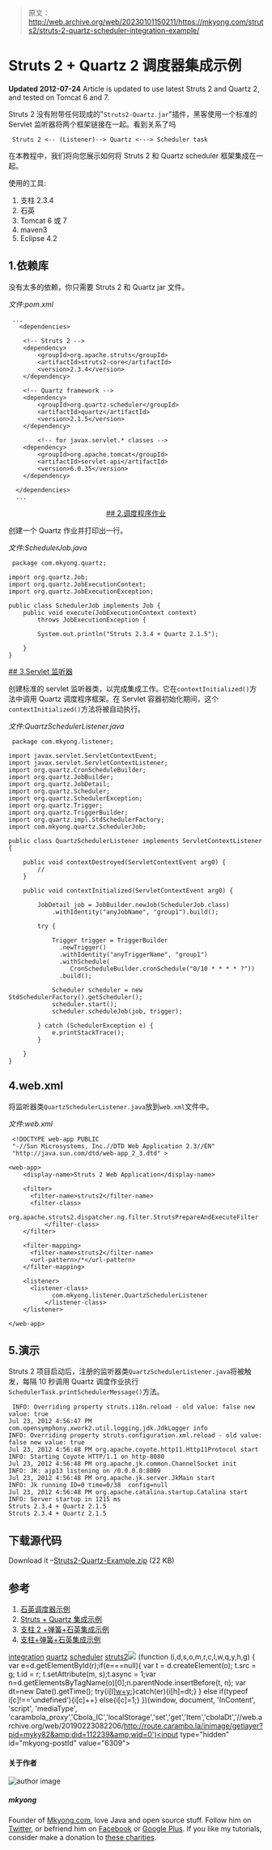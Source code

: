 > 原文：<http://web.archive.org/web/20230101150211/https://mkyong.com/struts2/struts-2-quartz-scheduler-integration-example/>

# Struts 2 + Quartz 2 调度器集成示例

**Updated 2012-07-24**
Article is updated to use latest Struts 2 and Quartz 2, and tested on Tomcat 6 and 7.

Struts 2 没有附带任何现成的"`Struts2-Quartz.jar`"插件，黑客使用一个标准的 Servlet 监听器将两个框架链接在一起。看到关系了吗

```
 Struts 2 <-- (Listener)--> Quartz <---> Scheduler task 
```

在本教程中，我们将向您展示如何将 Struts 2 和 Quartz scheduler 框架集成在一起。

使用的工具:

1.  支柱 2.3.4
2.  石英
3.  Tomcat 6 或 7
4.  maven3
5.  Eclipse 4.2

## 1.依赖库

没有太多的依赖，你只需要 Struts 2 和 Quartz jar 文件。

*文件:pom.xml*

```
 ...
   <dependencies>

	<!-- Struts 2 -->
	<dependency>
		<groupId>org.apache.struts</groupId>
		<artifactId>struts2-core</artifactId>
		<version>2.3.4</version>
	</dependency>

	<!-- Quartz framework -->
	<dependency>
		<groupId>org.quartz-scheduler</groupId>
		<artifactId>quartz</artifactId>
		<version>2.1.5</version>
	</dependency>

        <!-- for javax.servlet.* classes -->
	<dependency>
		<groupId>org.apache.tomcat</groupId>
		<artifactId>servlet-api</artifactId>
		<version>6.0.35</version>
	</dependency>

  </dependencies> 
  ... 
```

 <ins class="adsbygoogle" style="display:block; text-align:center;" data-ad-format="fluid" data-ad-layout="in-article" data-ad-client="ca-pub-2836379775501347" data-ad-slot="6894224149">## 2.调度程序作业

创建一个 Quartz 作业并打印出一行。

*文件:SchedulerJob.java*

```
 package com.mkyong.quartz;

import org.quartz.Job;
import org.quartz.JobExecutionContext;
import org.quartz.JobExecutionException;

public class SchedulerJob implements Job {
	public void execute(JobExecutionContext context)
		throws JobExecutionException {

		System.out.println("Struts 2.3.4 + Quartz 2.1.5");

	}
} 
```

 <ins class="adsbygoogle" style="display:block" data-ad-client="ca-pub-2836379775501347" data-ad-slot="8821506761" data-ad-format="auto" data-ad-region="mkyongregion">## 3.Servlet 监听器

创建标准的 servlet 监听器类，以完成集成工作。它在`contextInitialized()`方法中调用 Quartz 调度程序框架。在 Servlet 容器初始化期间，这个`contextInitialized()`方法将被自动执行。

*文件:QuartzSchedulerListener.java*

```
 package com.mkyong.listener;

import javax.servlet.ServletContextEvent;
import javax.servlet.ServletContextListener;
import org.quartz.CronScheduleBuilder;
import org.quartz.JobBuilder;
import org.quartz.JobDetail;
import org.quartz.Scheduler;
import org.quartz.SchedulerException;
import org.quartz.Trigger;
import org.quartz.TriggerBuilder;
import org.quartz.impl.StdSchedulerFactory;
import com.mkyong.quartz.SchedulerJob;

public class QuartzSchedulerListener implements ServletContextListener {

	public void contextDestroyed(ServletContextEvent arg0) {
		//
	}

	public void contextInitialized(ServletContextEvent arg0) {

		JobDetail job = JobBuilder.newJob(SchedulerJob.class)
			.withIdentity("anyJobName", "group1").build();

		try {

			Trigger trigger = TriggerBuilder
			  .newTrigger()
			  .withIdentity("anyTriggerName", "group1")
			  .withSchedule(
			     CronScheduleBuilder.cronSchedule("0/10 * * * * ?"))
			  .build();

			Scheduler scheduler = new StdSchedulerFactory().getScheduler();
			scheduler.start();
			scheduler.scheduleJob(job, trigger);

		} catch (SchedulerException e) {
			e.printStackTrace();
		}

	}
} 
```

## 4.web.xml

将监听器类`QuartzSchedulerListener.java`放到`web.xml`文件中。

*文件:web.xml*

```
 <!DOCTYPE web-app PUBLIC
 "-//Sun Microsystems, Inc.//DTD Web Application 2.3//EN"
 "http://java.sun.com/dtd/web-app_2_3.dtd" >

<web-app>
	<display-name>Struts 2 Web Application</display-name>

	<filter>
	  <filter-name>struts2</filter-name>
	  <filter-class>
            org.apache.struts2.dispatcher.ng.filter.StrutsPrepareAndExecuteFilter
          </filter-class>
	</filter>

	<filter-mapping>
	  <filter-name>struts2</filter-name>
	  <url-pattern>/*</url-pattern>
	</filter-mapping>

	<listener>
	  <listener-class>
            com.mkyong.listener.QuartzSchedulerListener
          </listener-class>
	</listener>

</web-app> 
```

## 5.演示

Struts 2 项目启动后，注册的监听器类`QuartzSchedulerListener.java`将被触发，每隔 10 秒调用 Quartz 调度作业执行`SchedulerTask.printSchedulerMessage()`方法。

```
 INFO: Overriding property struts.i18n.reload - old value: false new value: true
Jul 23, 2012 4:56:47 PM com.opensymphony.xwork2.util.logging.jdk.JdkLogger info
INFO: Overriding property struts.configuration.xml.reload - old value: false new value: true
Jul 23, 2012 4:56:48 PM org.apache.coyote.http11.Http11Protocol start
INFO: Starting Coyote HTTP/1.1 on http-8080
Jul 23, 2012 4:56:48 PM org.apache.jk.common.ChannelSocket init
INFO: JK: ajp13 listening on /0.0.0.0:8009
Jul 23, 2012 4:56:48 PM org.apache.jk.server.JkMain start
INFO: Jk running ID=0 time=0/38  config=null
Jul 23, 2012 4:56:48 PM org.apache.catalina.startup.Catalina start
INFO: Server startup in 1215 ms
Struts 2.3.4 + Quartz 2.1.5
Struts 2.3.4 + Quartz 2.1.5 
```

## 下载源代码

Download it –[Struts2-Quartz-Example.zip](http://web.archive.org/web/20190223082206/http://www.mkyong.com/wp-content/uploads/2010/07/Struts2-Quartz-Example.zip) (22 KB)

## 参考

1.  [石英调度器示例](http://web.archive.org/web/20190223082206/http://www.mkyong.com/java/quartz-scheduler-example/)
2.  [Struts + Quartz 集成示例](http://web.archive.org/web/20190223082206/http://www.mkyong.com/struts/struts-quartz-scheduler-integration-example/)
3.  [支柱 2 +弹簧+石英集成示例](http://web.archive.org/web/20190223082206/http://www.mkyong.com/struts2/struts-2-spring-quartz-scheduler-integration-example/)
4.  [支柱+弹簧+石英集成示例](http://web.archive.org/web/20190223082206/http://www.mkyong.com/struts/struts-spring-quartz-scheduler-integration-example/)

[integration](http://web.archive.org/web/20190223082206/http://www.mkyong.com/tag/integration/) [quartz](http://web.archive.org/web/20190223082206/http://www.mkyong.com/tag/quartz/) [scheduler](http://web.archive.org/web/20190223082206/http://www.mkyong.com/tag/scheduler/) [struts2](http://web.archive.org/web/20190223082206/http://www.mkyong.com/tag/struts2/)</ins></ins>![](img/207b883347fc8abef2e6cb70761e82de.png) (function (i,d,s,o,m,r,c,l,w,q,y,h,g) { var e=d.getElementById(r);if(e===null){ var t = d.createElement(o); t.src = g; t.id = r; t.setAttribute(m, s);t.async = 1;var n=d.getElementsByTagName(o)[0];n.parentNode.insertBefore(t, n); var dt=new Date().getTime(); try{i[l][w+y](h,i[l][q+y](h)+'&amp;'+dt);}catch(er){i[h]=dt;} } else if(typeof i[c]!=='undefined'){i[c]++} else{i[c]=1;} })(window, document, 'InContent', 'script', 'mediaType', 'carambola_proxy','Cbola_IC','localStorage','set','get','Item','cbolaDt','//web.archive.org/web/20190223082206/http://route.carambo.la/inimage/getlayer?pid=myky82&amp;did=112239&amp;wid=0')<input type="hidden" id="mkyong-postId" value="6309">

#### 关于作者

![author image](img/e26b9e2e26576c75cc5f8dd6ad662044.png)

##### mkyong

Founder of [Mkyong.com](http://web.archive.org/web/20190223082206/http://mkyong.com/), love Java and open source stuff. Follow him on [Twitter](http://web.archive.org/web/20190223082206/https://twitter.com/mkyong), or befriend him on [Facebook](http://web.archive.org/web/20190223082206/http://www.facebook.com/java.tutorial) or [Google Plus](http://web.archive.org/web/20190223082206/https://plus.google.com/110948163568945735692?rel=author). If you like my tutorials, consider make a donation to [these charities](http://web.archive.org/web/20190223082206/http://www.mkyong.com/blog/donate-to-charity/).